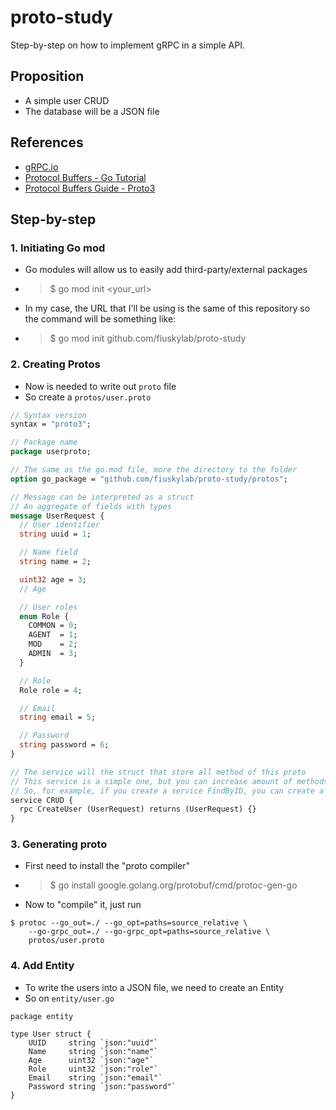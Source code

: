 # proto-study
Step-by-step on how to implement gRPC in a simple API.

## Proposition
- A simple user CRUD
- The database will be a JSON file

## References
- [gRPC.io](https://grpc.io/docs/languages/go/)
- [Protocol Buffers - Go Tutorial](https://developers.google.com/protocol-buffers/docs/gotutorial)
- [Protocol Buffers Guide - Proto3](https://developers.google.com/protocol-buffers/docs/proto3)

## Step-by-step

### 1. Initiating Go mod
- Go modules will allow us to easily add third-party/external packages
- > $ go mod init <your_url>
- In my case, the URL that I'll be using is the same of this repository so the command will be something like:
- > $ go mod init github.com/fiuskylab/proto-study

### 2. Creating Protos
- Now is needed to write out `proto` file
- So create a `protos/user.proto`
```proto
// Syntax version
syntax = "proto3";

// Package name
package userproto;

// The same as the go.mod file, more the directory to the folder
option go_package = "github.com/fiuskylab/proto-study/protos";

// Message can be interpreted as a struct
// An aggregate of fields with types
message UserRequest {
  // User identifier
  string uuid = 1;

  // Name field
  string name = 2;

  uint32 age = 3;
  // Age

  // User roles
  enum Role {
    COMMON = 0;
    AGENT  = 1;
    MOD    = 2;
    ADMIN  = 3;
  }

  // Role
  Role role = 4;

  // Email
  string email = 5;

  // Password
  string password = 6;
}

// The service will the struct that store all method of this proto
// This service is a simple one, but you can increase amount of methods and messages
// So, for example, if you create a service FindByID, you can create a message UserRequestID that will only have the field 'string uuid = 0;'
service CRUD {
  rpc CreateUser (UserRequest) returns (UserRequest) {}
}
```

### 3. Generating proto
- First need to install the "proto compiler"
- > $ go install google.golang.org/protobuf/cmd/protoc-gen-go
- Now to "compile" it, just run
```shell
$ protoc --go_out=./ --go_opt=paths=source_relative \
    --go-grpc_out=./ --go-grpc_opt=paths=source_relative \
    protos/user.proto
```

### 4. Add Entity
- To write the users into a JSON file, we need to create an Entity
- So on `entity/user.go`
```golang
package entity

type User struct {
	UUID     string `json:"uuid"`
	Name     string `json:"name"`
	Age      uint32 `json:"age"`
	Role     uint32 `json:"role"`
	Email    string `json:"email"`
	Password string `json:"password"`
}
```
